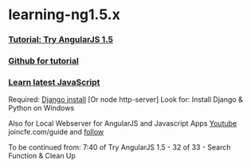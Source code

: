 # learning-ng1.5.x

### [Tutorial: Try AngularJS 1.5](https://www.youtube.com/playlist?list=PLEsfXFp6DpzRB30gXPSwzAEQfqiUZkRsg)
### [Github for tutorial](https://github.com/codingforentrepreneurs/Try-Angular-1.5)
### [Learn latest JavaScript](joincfe.com/learn/javascript)

Required:
[Django install](https://www.youtube.com/codingentrepreneurs)
[Or node http-server]
Look for: Install Django & Python on Windows

Also for Local Webserver for AngularJS and Javascript Apps [Youtube](https://www.youtube.com/watch?v=P4N3MDOSITs)
joincfe.com/guide and [follow](https://github.com/codingforentrepreneurs/Guides/blob/master/all/angular_webserver.md)

To be continued from: 7:40 of Try AngularJS 1.5 - 32 of 33 - Search Function & Clean Up
